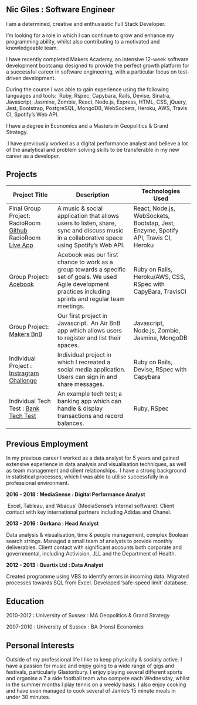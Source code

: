 ## Nic Giles : Software Engineer

I am a determined, creative and enthusiastic Full Stack Developer. 

I’m looking for a role in which I can continue to grow and enhance my programming ability, whilst also contributing to a motivated and knowledgeable team.

I have recently completed Makers Academy, an intensive 12-week software development bootcamp designed to provide the perfect growth platform for a successful career in software engineering, with a particular focus on test-driven development.

During the course I was able to gain experience using the following languages and tools: 
Ruby, Rspec, Capybara, Rails, Devise, Sinatra, Javascript, Jasmine, Zombie, React, Node.js, Express, HTML, CSS, jQuery, Jest, Bootstrap, PostgreSQL, MongoDB, WebSockets, Heroku, AWS, Travis CI, Spotify’s Web API.

I have a degree in Economics and a Masters in Geopolitics & Grand Strategy.

 I have previously worked as a digital performance analyst and believe a lot of the analytical and problem solving skills to be transferable in my new career as a developer.

## Projects

| Project Title  | Description  | Technologies Used  |
| -------------- | -----------  | -----------------  |
| Final Group Project: RadioRoom [Github](https://github.com/alakijaayo/Radioroom) RadioRoom [Live App](https://makersradioroom.herokuapp.com/)  | A music & social application that allows users to listen, share, sync and discuss music in a collaborative space using Spotify’s Web API. | React, Node.js, WebSockets, Bootstap, Jest, Enzyme, Spotify API, Travis CI, Heroku |
| Group Project: [Acebook](https://github.com/FlorenceHapgood/acebook-rails-the-spartans) | Acebook was our first chance to work as a group towards a specific set of goals. We used Agile development practices including sprints and regular team meetings. | Ruby on Rails, Heroku/AWS, CSS, RSpec with CapyBara, TravisCI |
| Group Project: [Makers BnB](https://github.com/NadiaAiraf/Kangaroo_MakersAirBnb) | Our first project in Javascript.  An Air BnB app which allows users to register and list their spaces. | Javascript, Node.js, Zombie, Jasmine, MongoDB |
| Individual Project : [Instragram Challenge](https://github.com/NicGiles/instagram-challenge) | Individual project in which I recreated a social media application. Users can sign in and share messages. | Ruby on Rails, Devise, RSpec with Capybara |
| Individual Tech Test : [Bank Tech Test](https://github.com/NicGiles/Bank_Tech_Test) | An example tech test; a banking app which can handle & display transactions and record balances. | Ruby, RSpec |


## Previous Employment

In my previous career I worked as a data analyst for 5 years and gained extensive experience in data analysis and visualisation techniques, as well as team management and client relationships. 
I have a strong background in statistical processes, which I was able to utilise successfully in a professional environment.

**2016 - 2018 : MediaSense : Digital Performance Analyst**

 Excel, Tableau, and ‘Abacus’ (MediaSense’s internal software).
Client contact with key international partners including Adidas and Chanel.

**2013 - 2016 : Gorkana : Head Analyst**

Data analysis & visualisation, time & people management, complex Boolean search strings.
Managed a small team of analysts to provide monthly deliverables.
Client contact with significant accounts both corporate and governmental, including Activision, JLL and the Department of Health.

**2012 - 2013 : Quartix Ltd : Data Analyst**

Created programme using VBS to identify errors in incoming data.
Migrated processes towards SQL from Excel.
Developed ‘safe-speed limit’ database.

## Education

2010-2012 : University of Sussex : MA Geopolitics & Grand Strategy

2007-2010 : University of Sussex : BA (Hons) Economics



## Personal Interests

Outside of my professional life I like to keep physically & socially active.
I have a passion for music and enjoy going to a wide range of gigs and festivals, particularly Glastonbury.
I enjoy playing several different sports and organise a 7 a side football team who compete each Wednesday, whilst in the summer months I play tennis on a weekly basis.
I also enjoy cooking and have even managed to cook several of Jamie’s 15 minute meals in under 30 minutes.

